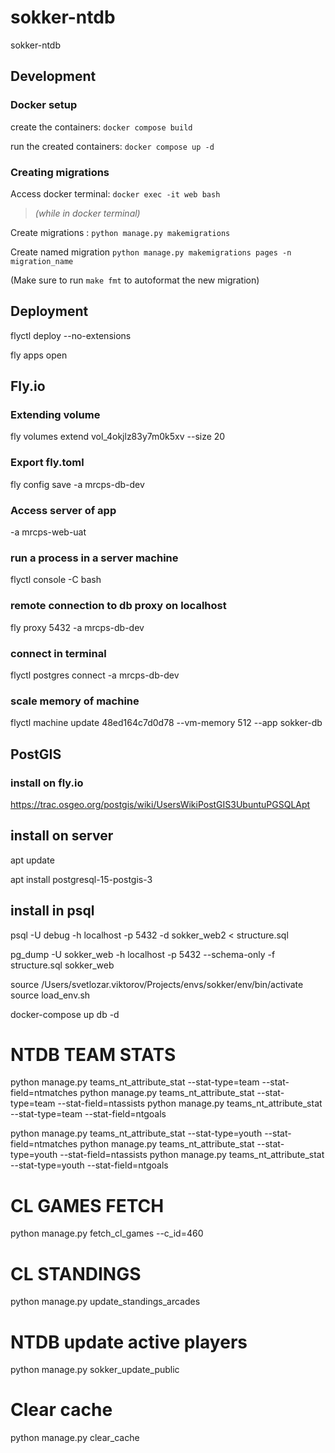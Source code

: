 # sokker-ntdb

sokker-ntdb

## Development

### Docker setup

create the containers:
`docker compose build`

run the created containers:
`docker compose up -d`

### Creating migrations

Access docker terminal:
`docker exec -it web bash`

> _(while in docker terminal)_

Create migrations :
`python manage.py makemigrations`

Create named migration
`python manage.py makemigrations pages -n migration_name`

(Make sure to run `make fmt` to autoformat the new migration)

## Deployment

flyctl deploy --no-extensions

fly apps open

## Fly.io

### Extending volume

fly volumes extend vol_4okjlz83y7m0k5xv --size 20

### Export fly.toml

fly config save -a mrcps-db-dev

### Access server of app

-a mrcps-web-uat

### run a process in a server machine

flyctl console -C bash

### remote connection to db proxy on localhost

fly proxy 5432 -a mrcps-db-dev

### connect in terminal

flyctl postgres connect -a mrcps-db-dev

### scale memory of machine

flyctl machine update 48ed164c7d0d78 --vm-memory 512 --app sokker-db

## PostGIS

### install on fly.io

https://trac.osgeo.org/postgis/wiki/UsersWikiPostGIS3UbuntuPGSQLApt

## install on server

apt update

apt install postgresql-15-postgis-3

## install in psql



 psql -U debug  -h localhost -p 5432 -d  sokker_web2 < structure.sql

 pg_dump -U sokker_web -h localhost -p  5432 --schema-only -f structure.sql sokker_web


source /Users/svetlozar.viktorov/Projects/envs/sokker/env/bin/activate
source load_env.sh 

docker-compose up db -d

# NTDB TEAM STATS
 python manage.py teams_nt_attribute_stat --stat-type=team --stat-field=ntmatches
 python manage.py teams_nt_attribute_stat --stat-type=team --stat-field=ntassists
 python manage.py teams_nt_attribute_stat --stat-type=team --stat-field=ntgoals

python manage.py teams_nt_attribute_stat --stat-type=youth --stat-field=ntmatches
python manage.py teams_nt_attribute_stat --stat-type=youth --stat-field=ntassists
python manage.py teams_nt_attribute_stat --stat-type=youth --stat-field=ntgoals

# CL GAMES FETCH
python manage.py fetch_cl_games --c_id=460

# CL STANDINGS
python manage.py update_standings_arcades

# NTDB update active players
python manage.py sokker_update_public

# Clear cache
python manage.py clear_cache
